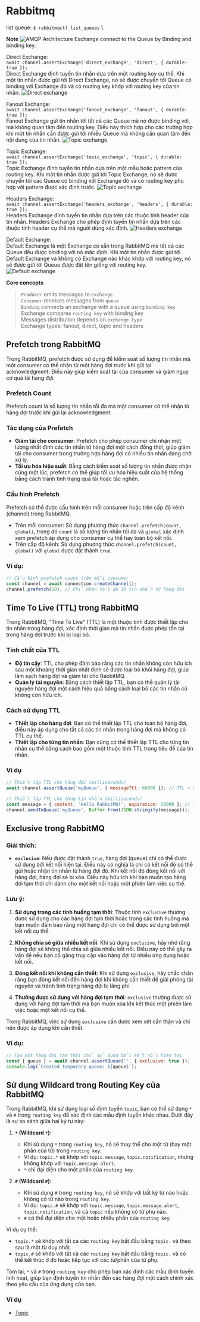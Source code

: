 # Rabbitmq
list queue: `$ rabbitmqctl list_queues` \

**Note**
![AMQP Architecture](./assets/images/AMQP.png)
Exchange connect to the Queue by Binding and binding key.


Direct Exchange: \
`await channel.assertExchange('direct_exchange', 'direct', { durable: true });` \
Direct Exchange định tuyến tin nhắn dựa trên một routing key cụ thể.
Khi một tin nhắn được gửi tới Direct Exchange, nó sẽ được chuyển tới Queue có binding với Exchange đó và có routing key khớp với routing key của tin nhắn.
![Direct exchange](./assets/images/directex.png)

Fanout Exchange: \
`await channel.assertExchange('fanout_exchange', 'fanout', { durable: true });` \
Fanout Exchange gửi tin nhắn tới tất cả các Queue mà nó được binding với, mà không quan tâm đến routing key.
Điều này thích hợp cho các trường hợp khi một tin nhắn cần được gửi tới nhiều Queue mà không cần quan tâm đến nội dung của tin nhắn.
![Topic exchange](./assets/images/fanoutex.png)

Topic Exchange: \
`await channel.assertExchange('topic_exchange', 'topic', { durable: true });` \
Topic Exchange định tuyến tin nhắn dựa trên một mẫu hoặc pattern của routing key.
Khi một tin nhắn được gửi tới Topic Exchange, nó sẽ được chuyển tới các Queue có binding với Exchange đó và có routing key phù hợp với pattern được xác định trước.
![Topic exchange](./assets/images/topicex.png)

Headers Exchange: \
`await channel.assertExchange('headers_exchange', 'headers', { durable: true });` \
Headers Exchange định tuyến tin nhắn dựa trên các thuộc tính header của tin nhắn.
Headers Exchange cho phép định tuyến tin nhắn dựa trên các thuộc tính header cụ thể mà người dùng xác định.
![Headers exchange](./assets/images/headerex.png)

Default Exchange: \
Default Exchange là một Exchange có sẵn trong RabbitMQ mà tất cả các Queue đều được binding với nó mặc định.
Khi một tin nhắn được gửi tới Default Exchange và không có Exchange nào khác khớp với routing key, nó sẽ được gửi tới Queue được đặt tên giống với routing key.
![Default exchange](./assets/images/default.png)

**Core concepts**
>`Producer` emits messages to `exchange` \
>`Consumer` receives messages from `queue` \
>`Binding` connects an exchange with a queue using `binding key` \
>Exchange compares `routing key` with binding key \
>Messages distribution depends on `exchange type` \
>Exchange types: fanout, direct, topic and headers

## Prefetch trong RabbitMQ

Trong RabbitMQ, prefetch được sử dụng để kiểm soát số lượng tin nhắn mà một consumer có thể nhận từ một hàng đợi trước khi gửi lại acknowledgment. Điều này giúp kiểm soát tải của consumer và giảm nguy cơ quá tải hàng đợi.

### Prefetch Count
Prefetch count là số lượng tin nhắn tối đa mà một consumer có thể nhận từ hàng đợi trước khi gửi lại acknowledgment.

### Tác dụng của Prefetch
- **Giảm tải cho consumer**: Prefetch cho phép consumer chỉ nhận một lượng nhất định các tin nhắn từ hàng đợi một cách đồng thời, giúp giảm tải cho consumer trong trường hợp hàng đợi có nhiều tin nhắn đang chờ xử lý.
- **Tối ưu hóa hiệu suất**: Bằng cách kiểm soát số lượng tin nhắn được nhận cùng một lúc, prefetch có thể giúp tối ưu hóa hiệu suất của hệ thống bằng cách tránh tình trạng quá tải hoặc tắc nghẽn.

### Cấu hình Prefetch
Prefetch có thể được cấu hình trên mỗi consumer hoặc trên cấp độ kênh (channel) trong RabbitMQ.
- Trên mỗi consumer: Sử dụng phương thức `channel.prefetch(count, global)`, trong đó `count` là số lượng tin nhắn tối đa và `global` xác định xem prefetch áp dụng cho consumer cụ thể hay toàn bộ kết nối.
- Trên cấp độ kênh: Sử dụng phương thức `channel.prefetch(count, global)` với `global` được đặt thành `true`.

### Ví dụ:
```javascript
// Cấu hình prefetch count trên mỗi consumer
const channel = await connection.createChannel();
channel.prefetch(10); // Chỉ nhận tối đa 10 tin nhắn từ hàng đợi
```
## Time To Live (TTL) trong RabbitMQ

Trong RabbitMQ, "Time To Live" (TTL) là một thuộc tính được thiết lập cho tin nhắn trong hàng đợi, xác định thời gian mà tin nhắn được phép tồn tại trong hàng đợi trước khi bị loại bỏ.

### Tính chất của TTL
- **Độ tin cậy**: TTL cho phép đảm bảo rằng các tin nhắn không còn hữu ích sau một khoảng thời gian nhất định sẽ được loại bỏ khỏi hàng đợi, giúp làm sạch hàng đợi và giảm tải cho RabbitMQ.
- **Quản lý tài nguyên**: Bằng cách thiết lập TTL, bạn có thể quản lý tài nguyên hàng đợi một cách hiệu quả bằng cách loại bỏ các tin nhắn cũ không còn hữu ích.

### Cách sử dụng TTL
- **Thiết lập cho hàng đợi**: Bạn có thể thiết lập TTL cho toàn bộ hàng đợi, điều này áp dụng cho tất cả các tin nhắn trong hàng đợi mà không có TTL cụ thể.
- **Thiết lập cho từng tin nhắn**: Bạn cũng có thể thiết lập TTL cho từng tin nhắn cụ thể bằng cách bao gồm một thuộc tính TTL trong tiêu đề của tin nhắn.

### Ví dụ
```javascript
// Thiết lập TTL cho hàng đợi (milliseconds)
await channel.assertQueue('myQueue', { messageTtl: 60000 }); // TTL = 60s

// Thiết lập TTL cho từng tin nhắn (milliseconds)
const message = { content: 'Hello RabbitMQ!', expiration: 30000 }; // TTL = 30s
channel.sendToQueue('myQueue', Buffer.from(JSON.stringify(message)));
```

## Exclusive trong RabbitMQ

### Giải thích:
- **`exclusive`**: Nếu được đặt thành `true`, hàng đợi (queue) chỉ có thể được sử dụng bởi kết nối hiện tại. Điều này có nghĩa là chỉ có kết nối đó có thể gửi hoặc nhận tin nhắn từ hàng đợi đó. Khi kết nối đó đóng kết nối với hàng đợi, hàng đợi sẽ bị xóa. Điều này hữu ích khi bạn muốn tạo hàng đợi tạm thời chỉ dành cho một kết nối hoặc một phiên làm việc cụ thể.

### Lưu ý:
1. **Sử dụng trong các tình huống tạm thời**: Thuộc tính `exclusive` thường được sử dụng cho các hàng đợi tạm thời hoặc trong các tình huống mà bạn muốn đảm bảo rằng một hàng đợi chỉ có thể được sử dụng bởi một kết nối cụ thể.

2. **Không chia sẻ giữa nhiều kết nối**: Khi sử dụng `exclusive`, hãy nhớ rằng hàng đợi sẽ không thể chia sẻ giữa nhiều kết nối. Điều này có thể gây ra vấn đề nếu bạn cố gắng truy cập vào hàng đợi từ nhiều ứng dụng hoặc kết nối.

3. **Đóng kết nối khi không cần thiết**: Khi sử dụng `exclusive`, hãy chắc chắn rằng bạn đóng kết nối đến hàng đợi khi không cần thiết để giải phóng tài nguyên và tránh tình trạng hàng đợi bị lãng phí.

4. **Thường được sử dụng với hàng đợi tạm thời**: `exclusive` thường được sử dụng với hàng đợi tạm thời mà bạn muốn xóa khi kết thúc một phiên làm việc hoặc một kết nối cụ thể.

Trong RabbitMQ, việc sử dụng `exclusive` cần được xem xét cẩn thận và chỉ nên được áp dụng khi cần thiết.
### Ví dụ:
```javascript
// Tạo một hàng đợi tạm thời chỉ sử dụng bởi kết nối hiện tại
const { queue } = await channel.assertQueue('', { exclusive: true });
console.log(`Created temporary queue: ${queue}`);
```

## Sử dụng Wildcard trong Routing Key của RabbitMQ

Trong RabbitMQ, khi sử dụng loại sổ định tuyến `topic`, bạn có thể sử dụng `*` và `#` trong `routing key` để xác định các mẫu định tuyến khác nhau. Dưới đây là sự so sánh giữa hai ký tự này:

1. **`*` (Wildcard `*`)**:
   - Khi sử dụng `*` trong `routing key`, nó sẽ thay thế cho một từ (hay một phần của từ) trong `routing key`.
   - Ví dụ: `topic.*` sẽ khớp với `topic.message`, `topic.notification`, nhưng không khớp với `topic.message.alert`.
   - `*` chỉ đại diện cho một phần của `routing key`.

2. **`#` (Wildcard `#`)**:
   - Khi sử dụng `#` trong `routing key`, nó sẽ khớp với bất kỳ từ nào hoặc không có từ nào trong `routing key`.
   - Ví dụ: `topic.#` sẽ khớp với `topic.message`, `topic.message.alert`, `topic.notification`, và cả `topic` nếu không có từ phụ nào.
   - `#` có thể đại diện cho một hoặc nhiều phần của `routing key`.

Ví dụ cụ thể:

- `topic.*` sẽ khớp với tất cả các `routing key` bắt đầu bằng `topic.` và theo sau là một từ duy nhất.
- `topic.#` sẽ khớp với tất cả các `routing key` bắt đầu bằng `topic.` và có thể kết thúc ở đó hoặc tiếp tục với các từ/phần của từ phụ.

Tóm lại, `*` và `#` trong `routing key` cho phép bạn xác định các mẫu định tuyến linh hoạt, giúp bạn định tuyến tin nhắn đến các hàng đợi một cách chính xác theo yêu cầu của ứng dụng của bạn.
### Ví dụ
- [Topic](./tips//topic/)
